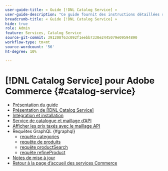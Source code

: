 ```yaml
---
user-guide-title: « Guide [!DNL Catalog Service] »
user-guide-description: "Ce guide fournit des instructions détaillées sur l’utilisation de [!DNL Catalog Service] pour Adobe Commerce."
breadcrumb-title: « Guide [!DNL Catalog Service] »
hide: true
role: Admin
feature: Services, Catalog Service
source-git-commit: 391208f63c092f1eebb7330e2445079e09594890
workflow-type: tm+mt
source-wordcount: '56'
ht-degree: 10%

---
```


# [!DNL Catalog Service] pour Adobe Commerce {#catalog-service}

- [Présentation du guide](guide-overview.md)
- [Présentation de [!DNL Catalog Service]](overview.md)
- [Intégration et installation](installation.md)
- [Service de catalogue et maillage d’API](mesh.md)
- [Afficher les prix taxés avec le maillage API](taxes.md)
- Requêtes GraphQL {#graphql}
   - [requête categories](https://developer.adobe.com/commerce/services/graphql/catalog-service/categories/)
   - [requête de produits](https://developer.adobe.com/commerce/services/graphql/catalog-service/products/)
   - [requête productSearch](https://developer.adobe.com/commerce/services/graphql/live-search/product-search/)
   - [requête refineProduct](https://developer.adobe.com/commerce/services/graphql/catalog-service/refine-product/)
- [Notes de mise à jour](release-notes.md)
- [Retour à la page d’accueil des services Commerce](https://experienceleague.adobe.com/en/docs/commerce-merchant-services/user-guides/home)

